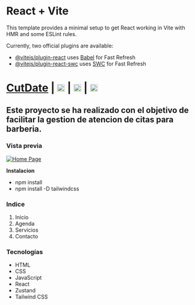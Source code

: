 # React + Vite

This template provides a minimal setup to get React working in Vite with HMR and some ESLint rules.

Currently, two official plugins are available:

- [@vitejs/plugin-react](https://github.com/vitejs/vite-plugin-react/blob/main/packages/plugin-react/README.md) uses [Babel](https://babeljs.io/) for Fast Refresh
- [@vitejs/plugin-react-swc](https://github.com/vitejs/vite-plugin-react-swc) uses [SWC](https://swc.rs/) for Fast Refresh


# [CutDate](https://cutdate.netlify.app/) | [<img src="/assets/instagram.svg" width="20" heigth="20">](https://www.instagram.com/devjeffrey/) | [<img src="/assets/linkedin.svg" width="20" heigth="20">](https://www.linkedin.com/in/dev-jeffrey/) | [<img src="/assets/github.svg" width="20" heigth="20">](https://github.com/MADDOG25)

## Este proyecto se ha realizado con el objetivo de facilitar la gestion de atencion de citas para barberia.

### Vista previa
[![Home Page]()](https://left-the-matrix.netlify.app/)

**Instalacion**
- npm install
- npm install -D tailwindcss

### **Indice**

1. Inicio
2. Agenda
3. Servicios
4. Contacto

### **Tecnologías**

- HTML
- CSS
- JavaScript
- React
- Zustand
- Tailwind CSS